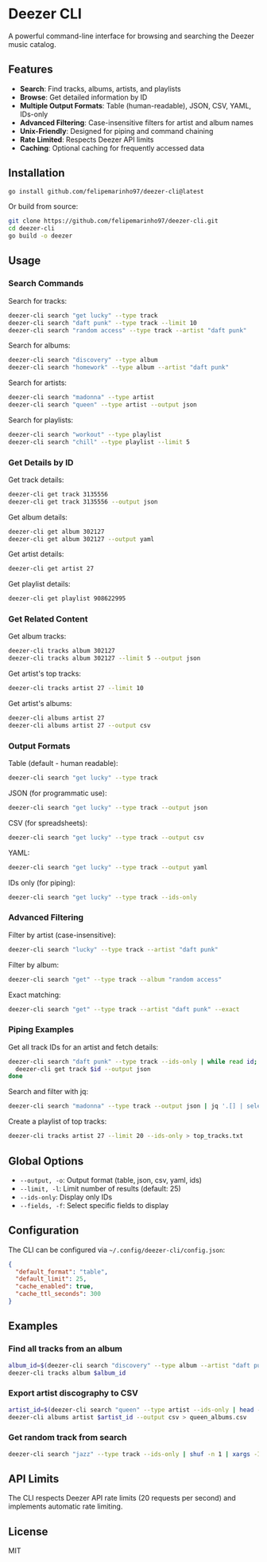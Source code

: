 # Deezer CLI

A powerful command-line interface for browsing and searching the Deezer music catalog.

## Features

- **Search**: Find tracks, albums, artists, and playlists
- **Browse**: Get detailed information by ID
- **Multiple Output Formats**: Table (human-readable), JSON, CSV, YAML, IDs-only
- **Advanced Filtering**: Case-insensitive filters for artist and album names
- **Unix-Friendly**: Designed for piping and command chaining
- **Rate Limited**: Respects Deezer API limits
- **Caching**: Optional caching for frequently accessed data

## Installation

```bash
go install github.com/felipemarinho97/deezer-cli@latest
```

Or build from source:

```bash
git clone https://github.com/felipemarinho97/deezer-cli.git
cd deezer-cli
go build -o deezer
```

## Usage

### Search Commands

Search for tracks:
```bash
deezer-cli search "get lucky" --type track
deezer-cli search "daft punk" --type track --limit 10
deezer-cli search "random access" --type track --artist "daft punk"
```

Search for albums:
```bash
deezer-cli search "discovery" --type album
deezer-cli search "homework" --type album --artist "daft punk"
```

Search for artists:
```bash
deezer-cli search "madonna" --type artist
deezer-cli search "queen" --type artist --output json
```

Search for playlists:
```bash
deezer-cli search "workout" --type playlist
deezer-cli search "chill" --type playlist --limit 5
```

### Get Details by ID

Get track details:
```bash
deezer-cli get track 3135556
deezer-cli get track 3135556 --output json
```

Get album details:
```bash
deezer-cli get album 302127
deezer-cli get album 302127 --output yaml
```

Get artist details:
```bash
deezer-cli get artist 27
```

Get playlist details:
```bash
deezer-cli get playlist 908622995
```

### Get Related Content

Get album tracks:
```bash
deezer-cli tracks album 302127
deezer-cli tracks album 302127 --limit 5 --output json
```

Get artist's top tracks:
```bash
deezer-cli tracks artist 27 --limit 10
```

Get artist's albums:
```bash
deezer-cli albums artist 27
deezer-cli albums artist 27 --output csv
```

### Output Formats

Table (default - human readable):
```bash
deezer-cli search "get lucky" --type track
```

JSON (for programmatic use):
```bash
deezer-cli search "get lucky" --type track --output json
```

CSV (for spreadsheets):
```bash
deezer-cli search "get lucky" --type track --output csv
```

YAML:
```bash
deezer-cli search "get lucky" --type track --output yaml
```

IDs only (for piping):
```bash
deezer-cli search "get lucky" --type track --ids-only
```

### Advanced Filtering

Filter by artist (case-insensitive):
```bash
deezer-cli search "lucky" --type track --artist "daft punk"
```

Filter by album:
```bash
deezer-cli search "get" --type track --album "random access"
```

Exact matching:
```bash
deezer-cli search "get" --type track --artist "daft punk" --exact
```

### Piping Examples

Get all track IDs for an artist and fetch details:
```bash
deezer-cli search "daft punk" --type track --ids-only | while read id; do
  deezer-cli get track $id --output json
done
```

Search and filter with jq:
```bash
deezer-cli search "madonna" --type track --output json | jq '.[] | select(.rank > 500000)'
```

Create a playlist of top tracks:
```bash
deezer-cli tracks artist 27 --limit 20 --ids-only > top_tracks.txt
```

## Global Options

- `--output, -o`: Output format (table, json, csv, yaml, ids)
- `--limit, -l`: Limit number of results (default: 25)
- `--ids-only`: Display only IDs
- `--fields, -f`: Select specific fields to display

## Configuration

The CLI can be configured via `~/.config/deezer-cli/config.json`:

```json
{
  "default_format": "table",
  "default_limit": 25,
  "cache_enabled": true,
  "cache_ttl_seconds": 300
}
```

## Examples

### Find all tracks from an album
```bash
album_id=$(deezer-cli search "discovery" --type album --artist "daft punk" --ids-only | head -1)
deezer-cli tracks album $album_id
```

### Export artist discography to CSV
```bash
artist_id=$(deezer-cli search "queen" --type artist --ids-only | head -1)
deezer-cli albums artist $artist_id --output csv > queen_albums.csv
```

### Get random track from search
```bash
deezer-cli search "jazz" --type track --ids-only | shuf -n 1 | xargs -I {} deezer-cli get track {}
```

## API Limits

The CLI respects Deezer API rate limits (20 requests per second) and implements automatic rate limiting.

## License

MIT